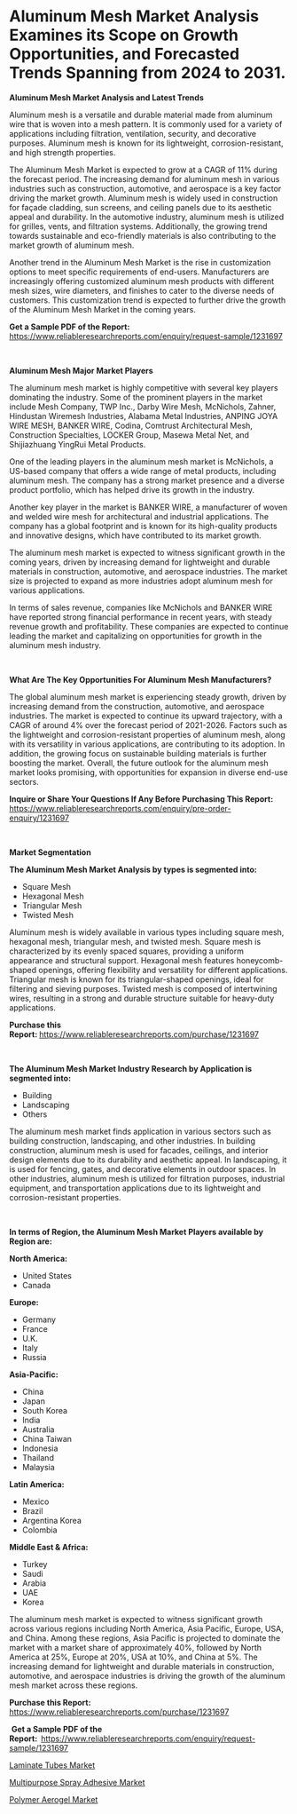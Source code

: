 <p><h1>Aluminum Mesh Market Analysis Examines its Scope on Growth Opportunities, and Forecasted Trends Spanning from 2024 to 2031.</h1></p><p><strong>Aluminum Mesh Market Analysis and Latest Trends</strong></p>
<p><p>Aluminum mesh is a versatile and durable material made from aluminum wire that is woven into a mesh pattern. It is commonly used for a variety of applications including filtration, ventilation, security, and decorative purposes. Aluminum mesh is known for its lightweight, corrosion-resistant, and high strength properties.</p><p>The Aluminum Mesh Market is expected to grow at a CAGR of 11% during the forecast period. The increasing demand for aluminum mesh in various industries such as construction, automotive, and aerospace is a key factor driving the market growth. Aluminum mesh is widely used in construction for façade cladding, sun screens, and ceiling panels due to its aesthetic appeal and durability. In the automotive industry, aluminum mesh is utilized for grilles, vents, and filtration systems. Additionally, the growing trend towards sustainable and eco-friendly materials is also contributing to the market growth of aluminum mesh.</p><p>Another trend in the Aluminum Mesh Market is the rise in customization options to meet specific requirements of end-users. Manufacturers are increasingly offering customized aluminum mesh products with different mesh sizes, wire diameters, and finishes to cater to the diverse needs of customers. This customization trend is expected to further drive the growth of the Aluminum Mesh Market in the coming years.</p></p>
<p><strong>Get a Sample PDF of the Report:&nbsp;</strong> <a href="https://www.reliableresearchreports.com/enquiry/request-sample/1231697">https://www.reliableresearchreports.com/enquiry/request-sample/1231697</a></p>
<p>&nbsp;</p>
<p><strong>Aluminum Mesh Major Market Players</strong></p>
<p><p>The aluminum mesh market is highly competitive with several key players dominating the industry. Some of the prominent players in the market include Mesh Company, TWP Inc., Darby Wire Mesh, McNichols, Zahner, Hindustan Wiremesh Industries, Alabama Metal Industries, ANPING JOYA WIRE MESH, BANKER WIRE, Codina, Comtrust Architectural Mesh, Construction Specialties, LOCKER Group, Masewa Metal Net, and Shijiazhuang YingRui Metal Products.</p><p>One of the leading players in the aluminum mesh market is McNichols, a US-based company that offers a wide range of metal products, including aluminum mesh. The company has a strong market presence and a diverse product portfolio, which has helped drive its growth in the industry.</p><p>Another key player in the market is BANKER WIRE, a manufacturer of woven and welded wire mesh for architectural and industrial applications. The company has a global footprint and is known for its high-quality products and innovative designs, which have contributed to its market growth.</p><p>The aluminum mesh market is expected to witness significant growth in the coming years, driven by increasing demand for lightweight and durable materials in construction, automotive, and aerospace industries. The market size is projected to expand as more industries adopt aluminum mesh for various applications.</p><p>In terms of sales revenue, companies like McNichols and BANKER WIRE have reported strong financial performance in recent years, with steady revenue growth and profitability. These companies are expected to continue leading the market and capitalizing on opportunities for growth in the aluminum mesh industry.</p></p>
<p>&nbsp;</p>
<p><strong>What Are The Key Opportunities For Aluminum Mesh Manufacturers?</strong></p>
<p><p>The global aluminum mesh market is experiencing steady growth, driven by increasing demand from the construction, automotive, and aerospace industries. The market is expected to continue its upward trajectory, with a CAGR of around 4% over the forecast period of 2021-2026. Factors such as the lightweight and corrosion-resistant properties of aluminum mesh, along with its versatility in various applications, are contributing to its adoption. In addition, the growing focus on sustainable building materials is further boosting the market. Overall, the future outlook for the aluminum mesh market looks promising, with opportunities for expansion in diverse end-use sectors.</p></p>
<p><strong>Inquire or Share Your Questions If Any Before Purchasing This Report:</strong> <a href="https://www.reliableresearchreports.com/enquiry/pre-order-enquiry/1231697">https://www.reliableresearchreports.com/enquiry/pre-order-enquiry/1231697</a></p>
<p>&nbsp;</p>
<p><strong>Market Segmentation</strong></p>
<p><strong>The Aluminum Mesh Market Analysis by types is segmented into:</strong></p>
<p><ul><li>Square Mesh</li><li>Hexagonal Mesh</li><li>Triangular Mesh</li><li>Twisted Mesh</li></ul></p>
<p><p>Aluminum mesh is widely available in various types including square mesh, hexagonal mesh, triangular mesh, and twisted mesh. Square mesh is characterized by its evenly spaced squares, providing a uniform appearance and structural support. Hexagonal mesh features honeycomb-shaped openings, offering flexibility and versatility for different applications. Triangular mesh is known for its triangular-shaped openings, ideal for filtering and sieving purposes. Twisted mesh is composed of intertwining wires, resulting in a strong and durable structure suitable for heavy-duty applications.</p></p>
<p><strong>Purchase this Report:&nbsp;</strong><a href="https://www.reliableresearchreports.com/purchase/1231697">https://www.reliableresearchreports.com/purchase/1231697</a></p>
<p>&nbsp;</p>
<p><strong>The Aluminum Mesh Market Industry Research by Application is segmented into:</strong></p>
<p><ul><li>Building</li><li>Landscaping</li><li>Others</li></ul></p>
<p><p>The aluminum mesh market finds application in various sectors such as building construction, landscaping, and other industries. In building construction, aluminum mesh is used for facades, ceilings, and interior design elements due to its durability and aesthetic appeal. In landscaping, it is used for fencing, gates, and decorative elements in outdoor spaces. In other industries, aluminum mesh is utilized for filtration purposes, industrial equipment, and transportation applications due to its lightweight and corrosion-resistant properties.</p></p>
<p>&nbsp;</p>
<p><strong>In terms of Region, the Aluminum Mesh Market Players available by Region are:</strong></p>
<p>
    <p> <strong> North America: </strong>
        <ul>
            <li>United States</li>
            <li>Canada</li>
        </ul>
        </p> 
    <p> <strong> Europe: </strong>
        <ul>
            <li>Germany</li>
            <li>France</li>
            <li>U.K.</li>
            <li>Italy</li>
            <li>Russia</li>
        </ul>
        </p> 
    <p> <strong> Asia-Pacific: </strong>
        <ul>
            <li>China</li>
            <li>Japan</li>
            <li>South Korea</li>
            <li>India</li>
            <li>Australia</li>
            <li>China Taiwan</li>
            <li>Indonesia</li>
            <li>Thailand</li>
            <li>Malaysia</li>
        </ul>
        </p> 
    <p> <strong> Latin America: </strong>
        <ul>
            <li>Mexico</li>
            <li>Brazil</li>
            <li>Argentina Korea</li>
            <li>Colombia</li>
        </ul>
        </p> 
    <p> <strong> Middle East & Africa: </strong>
        <ul>
            <li>Turkey</li>
            <li>Saudi</li>
            <li>Arabia</li>
            <li>UAE</li>
            <li>Korea</li>
        </ul>
    </p>
    </p>
<p><p>The aluminum mesh market is expected to witness significant growth across various regions including North America, Asia Pacific, Europe, USA, and China. Among these regions, Asia Pacific is projected to dominate the market with a market share of approximately 40%, followed by North America at 25%, Europe at 20%, USA at 10%, and China at 5%. The increasing demand for lightweight and durable materials in construction, automotive, and aerospace industries is driving the growth of the aluminum mesh market across these regions.</p></p>
<p><strong>Purchase this Report: </strong><a href="https://www.reliableresearchreports.com/purchase/1231697">https://www.reliableresearchreports.com/purchase/1231697</a></p>
<p>&nbsp;<strong>Get a Sample PDF of the Report:&nbsp;&nbsp;</strong><a href="https://www.reliableresearchreports.com/enquiry/request-sample/1231697">https://www.reliableresearchreports.com/enquiry/request-sample/1231697</a></p>
<p><strong></strong></p>
<p><p><a href="https://github.com/jodemen/Market-Research-Report-List-1/blob/main/laminate-tubes-market.md">Laminate Tubes Market</a></p><p><a href="https://github.com/jj19131/Market-Research-Report-List-1/blob/main/multipurpose-spray-adhesive-market.md">Multipurpose Spray Adhesive Market</a></p><p><a href="https://github.com/Sarissaschmalingtr6fz2739/Market-Research-Report-List-1/blob/main/polymer-aerogel-market.md">Polymer Aerogel Market</a></p></p>